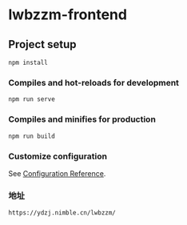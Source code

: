 <!--
 * @Description: 
 * @Author: 郑义进 
 * @Date: 2020-06-06 18:21:09
 * @LastEditTime: 2020-06-12 09:33:18
 * @LastEditors:  
--> 
# lwbzzm-frontend

## Project setup
```
npm install
```

### Compiles and hot-reloads for development
```
npm run serve
```

### Compiles and minifies for production
```
npm run build
```

### Customize configuration
See [Configuration Reference](https://cli.vuejs.org/config/).

### 地址
```
https://ydzj.nimble.cn/lwbzzm/
```